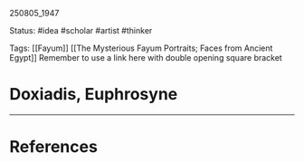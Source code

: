 
250805_1947

Status: #idea #scholar #artist #thinker 

Tags: [[Fayum]] [[The Mysterious Fayum Portraits; Faces from Ancient Egypt]]
Remember to use a link here with double opening square bracket
# Doxiadis, Euphrosyne



---
# References